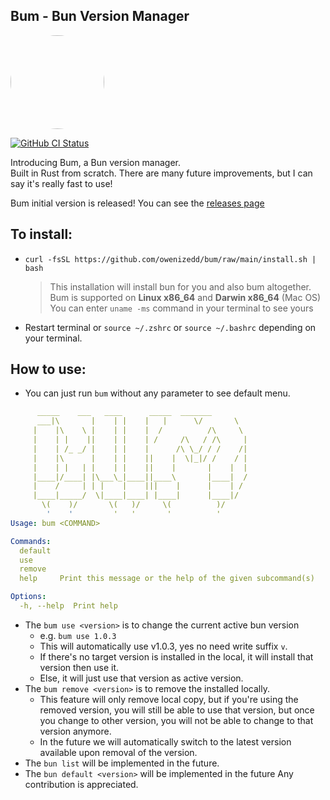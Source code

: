 ## Bum - Bun Version Manager   

<img src="https://github.com/owenizedd/bum/assets/26961166/b231b1ff-dcde-4cc1-a0de-fa0f4964e54e" height="auto" width="150" style="border-radius:50%">
<br/>     

<a href="https://github.com/owenizedd/bum/actions/workflows/rust.yml"><img alt="GitHub CI Status" src="https://img.shields.io/github/actions/workflow/status/owenizedd/bum/rust.yml?label=CI&logo=GitHub"></a> <br/>


Introducing Bum, a Bun version manager.  
Built in Rust from scratch.
There are many future improvements, but I can say it's really fast to use!

Bum initial version is released! You can see the [releases page](https://github.com/owenizedd/bum/releases)

## To install:
- `curl -fsSL https://github.com/owenizedd/bum/raw/main/install.sh | bash`
  > This installation will install bun for you and also bum altogether.  
  > Bum is supported on **Linux x86_64** and **Darwin x86_64** (Mac OS)  
  > You can enter `uname -ms` command in your terminal to see yours
- Restart terminal or `source ~/.zshrc` or `source ~/.bashrc` depending on your terminal.


## How to use:
- You can just run `bum` without any parameter to see default menu.

```yaml
      _____    ___   ____      _____  _______        
      ___|\       |    | |    |   |      \/       \  
     |    |\    \ |    | |    |  /          /\     \ 
     |    | |    ||    | |    | /     /\   / /\     |
     |    | /_ _/ |    | |    |      /\ \_/ / /    /|
     |    |\      |    | |    ||    |  \|_|/ /    / |
     |    | |   | |    | |    ||    |       |    |  |
     |____|/____| |\___\_|____||____\       |____|  /
     |    /     | | |    |    |||    |      |    | / 
     |____|_____/  \|____|____| |____|      |____|/  
       \(    )/       \(   )/     \(          )/     
        '    '         '   '       '          '       
Usage: bum <COMMAND>

Commands:
  default  
  use      
  remove   
  help     Print this message or the help of the given subcommand(s)

Options:
  -h, --help  Print help
```

- The `bum use <version>` is to change the current active bun version
   - e.g. `bum use 1.0.3`
   - This will automatically use v1.0.3, yes no need write suffix `v`.
   - If there's no target version is installed in the local, it will install that version then use it.
   - Else, it will just use that version as active version.
- The `bum remove <version>` is to remove the installed locally.
   - This feature will only remove local copy, but if you're using the removed version, you will still be able to use that version, but once you change to other version, you will not be able to change to that version anymore.
   - In the future we will automatically switch to the latest version available upon removal of the version.
- The `bun list` will be implemented in the future.
- The `bun default <version>` will be implemented in the future
Any contribution is appreciated.

